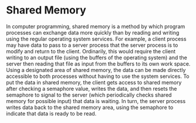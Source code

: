 # Shared Memory
In computer programming, shared memory is a method by which program processes can exchange data more quickly than by reading and writing using the regular operating system services. For example, a client process may have data to pass to a server process that the server process is to modify and return to the client. Ordinarily, this would require the client writing to an output file (using the buffers of the operating system) and the server then reading that file as input from the buffers to its own work space. Using a designated area of shared memory, the data can be made directly accessible to both processes without having to use the system services. To put the data in shared memory, the client gets access to shared memory after checking a semaphore value, writes the data, and then resets the semaphore to signal to the server (which periodically checks shared memory for possible input) that data is waiting. In turn, the server process writes data back to the shared memory area, using the semaphore to indicate that data is ready to be read.
